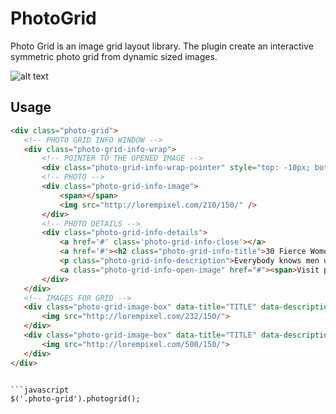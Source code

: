 PhotoGrid
=========

Photo Grid is an image grid layout library. The plugin create an interactive symmetric photo grid from dynamic sized images.

![alt text](https://raw2.github.com/EmitKnowledge/PhotoGrid/master/Photo-Grid.png "Screenshot")

## Usage
 ```html
 <div class="photo-grid">
	<!-- PHOTO GRID INFO WINDOW -->
	<div class="photo-grid-info-wrap">
		<!-- POINTER TO THE OPENED IMAGE -->
		<div class="photo-grid-info-wrap-pointer" style="top: -10px; bottom: auto; left: 770px;"></div>
		<!-- PHOTO -->
		<div class="photo-grid-info-image">
			<span></span>
			<img src="http://lorempixel.com/210/150/" />
		</div>
		<!-- PHOTO DETAILS -->
		<div class="photo-grid-info-details">
			<a href='#' class='photo-grid-info-close'></a>
			<a href='#'><h2 class="photo-grid-info-title">30 Fierce Women of Jazz from Yesterday and Today</h2></a>
			<p class="photo-grid-info-description">Everybody knows men usually take top dog positions in history even though women have contributed at least as much and in some cases more.</p>
			<a class="photo-grid-info-open-image" href="#"><span>Visit page</span></a>
		</div>
	</div>			
	<!-- IMAGES FOR GRID -->
	<div class="photo-grid-image-box" data-title="TITLE" data-description="DESCRIPTION">
		<img src="http://lorempixel.com/232/150/">
	</div>
	<div class="photo-grid-image-box" data-title="TITLE" data-description="DESCRIPTION">
		<img src="http://lorempixel.com/500/150/">
	</div>	
</div>


 ```javascript
 $('.photo-grid').photogrid();